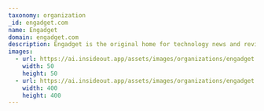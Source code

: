 ```yaml
---
taxonomy: organization
_id: engadget.com
name: Engadget
domain: engadget.com
description: Engadget is the original home for technology news and reviews.Engadget is a web magazine with obsessive daily coverage of everything new in gadgets,gaming,technology,entertainment and consumer electronics.
images:
  - url: https://ai.insideout.app/assets/images/organizations/engadget.com-50x50.jpg
    width: 50
    height: 50
  - url: https://ai.insideout.app/assets/images/organizations/engadget.com-400x400.jpg
    width: 400
    height: 400
---
```

